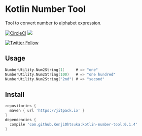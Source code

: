 # Kotlin Number Tool

Tool to convert number to alphabet expression.

[![CircleCI](https://circleci.com/gh/KenjiOhtsuka/kotlin-number-tool/tree/master.svg?style=svg)](https://circleci.com/gh/KenjiOhtsuka/kotlin-number-tool/tree/master) [![](https://jitpack.io/v/KenjiOhtsuka/kotlin-number-tool.svg)](https://jitpack.io/#KenjiOhtsuka/kotlin-number-tool)

[![Twitter Follow](https://img.shields.io/twitter/follow/escamilloIII.svg?style=social)](https://twitter.com/escamilloIII)

## Usage

```kotlin
NumberUtility.Num2String(1)     # => "one"
NumberUtility.Num2String(100)   # => "one hundred"
NumberUtility.Num2String("2nd") # => "second"
```

## Install

```groovy
repositories {
  maven { url 'https://jitpack.io' }
}
dependencies {
  compile 'com.github.KenjiOhtsuka:kotlin-number-tool:0.1.4'
}
```
